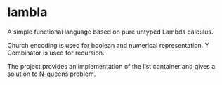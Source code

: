 # lambla
A simple functional language based on pure untyped Lambda calculus.

Church encoding is used for boolean and numerical representation.
Y Combinator is used for recursion.

The project provides an implementation of the list container and gives a solution to N-queens problem.
